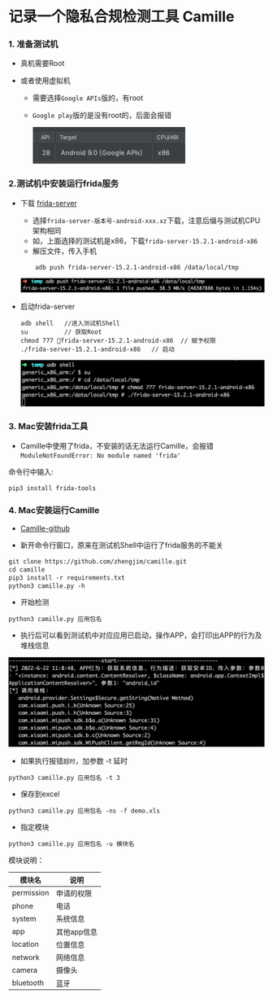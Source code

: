 # 记录一个隐私合规检测工具 Camille

### 1. 准备测试机

- 真机需要Root

- 或者使用虚拟机
    - 需要选择`Google APIs`版的，有root
    - `Google play`版的是没有root的，后面会报错

        ![](media/16584571162855/16584580155498.jpg)    


### 2.测试机中安装运行frida服务

- 下载 [frida-server](https://github.com/frida/frida/releases)
    - 选择`frida-server-版本号-android-xxx.xz`下载，注意后缀与测试机CPU架构相同
    - 如，上面选择的测试机是x86，下载`frida-server-15.2.1-android-x86`
    - 解压文件，传入手机

    ```
        adb push frida-server-15.2.1-android-x86 /data/local/tmp
    ```

    ![](media/16584571162855/16584583095699.jpg)


- 启动frida-server

    ```
    adb shell   //进入测试机Shell
    su          // 获取Root
    chmod 777 frida-server-15.2.1-android-x86  // 赋予权限
    ./frida-server-15.2.1-android-x86   // 启动
    ```
    
    ![](media/16584571162855/16584584815187.jpg)

    
### 3. Mac安装frida工具

- Camille中使用了frida，不安装的话无法运行Camille，会报错`ModuleNotFoundError: No module named 'frida'`

命令行中输入:

```
pip3 install frida-tools
```

### 4. Mac安装运行Camille

- [Camille-github](https://github.com/zhengjim/camille)

- 新开命令行窗口，原来在测试机Shell中运行了frida服务的不能关

```
git clone https://github.com/zhengjim/camille.git
cd camille
pip3 install -r requirements.txt
python3 camille.py -h
```

- 开始检测

```
python3 camille.py 应用包名
```

- 执行后可以看到测试机中对应应用已启动，操作APP，会打印出APP的行为及堆栈信息

![](media/16584571162855/16584594045653.jpg)


- 如果执行报错`超时`，加参数 -t 延时

```
python3 camille.py 应用包名 -t 3
```

- 保存到excel

```
python3 camille.py 应用包名 -ns -f demo.xls
```

- 指定模块

```
python3 camille.py 应用包名 -u 模块名
```

模块说明：

| 模块名 | 说明 |
| --- | --- |
| permission | 申请的权限 |
| phone | 电话 |
| system | 系统信息 |
| app | 其他app信息 |
| location | 位置信息 |
| network | 网络信息 |
| camera | 摄像头 |
| bluetooth | 蓝牙 |


